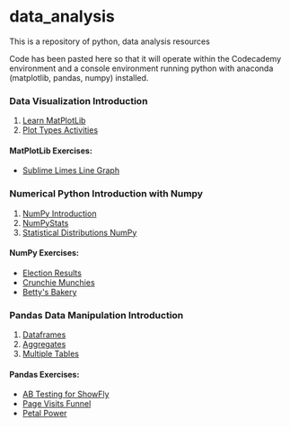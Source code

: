 # data_analysis
This is a repository of python, data analysis resources

Code has been pasted here so that it will operate within the Codecademy environment and a console environment running python with anaconda (matplotlib, pandas, numpy) installed.
### Data Visualization Introduction
1. [Learn MatPlotLib](https://github.com/cschellenberger/data_analysis/blob/master/learn_matplotlib)
2. [Plot Types Activities](https://github.com/cschellenberger/data_analysis/blob/master/plot-types-activities)
#### MatPlotLib Exercises:
- [Sublime Limes Line Graph](https://github.com/cschellenberger/data_analysis/blob/master/sublime_limes_line_graph)
### Numerical Python Introduction with Numpy
1. [NumPy Introduction](https://github.com/cschellenberger/data_analysis/blob/master/NumpyIntro)
2. [NumPyStats](https://github.com/cschellenberger/data_analysis/blob/master/NumpyStats)
3. [Statistical Distributions NumPy](https://github.com/cschellenberger/data_analysis/blob/master/StatDistNumpy)
#### NumPy Exercises:
- [Election Results](https://github.com/cschellenberger/data_analysis/blob/master/ElectionResults)
- [Crunchie Munchies](https://github.com/cschellenberger/data_analysis/blob/master/CrunchieMunchies)
- [Betty's Bakery](https://github.com/cschellenberger/data_analysis/blob/master/BettysBakery)
### Pandas Data Manipulation Introduction
1. [Dataframes](https://github.com/cschellenberger/data_analysis/blob/master/Pandas_DataFrames)
2. [Aggregates](https://github.com/cschellenberger/data_analysis/blob/master/Pandas_Aggregates)
3. [Multiple Tables](https://github.com/cschellenberger/data_analysis/blob/master/MultipleTables)
#### Pandas Exercises:
- [AB Testing for ShowFly](https://github.com/cschellenberger/data_analysis/blob/master/ABTestingForShoeFly)
- [Page Visits Funnel](https://github.com/cschellenberger/data_analysis/blob/master/PageVisitsFunnel)
- [Petal Power](https://github.com/cschellenberger/data_analysis/blob/master/Petal_Power)

